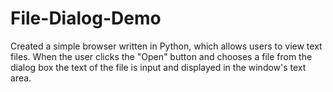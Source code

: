 # File-Dialog-Demo
Created a simple browser written in Python, which allows users to view text files. When the user clicks the "Open" button and chooses a file from the dialog box the text of the file is input and displayed in the window's text area.
